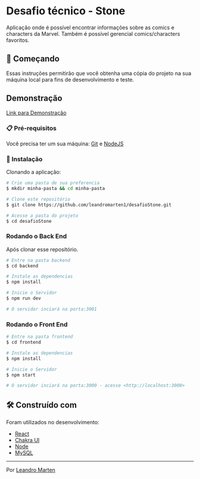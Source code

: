# Desafio técnico - Stone

Aplicação onde é possível encontrar informações sobre as comics e characters da Marvel. Também é possível gerencial comics/characters favoritos.

## 🚀 Começando

Essas instruções permitirão que você obtenha uma cópia do projeto na sua máquina local para fins de desenvolvimento e teste.

## Demonstração

[Link para Demonstração](https://frontend-desafio-stone.herokuapp.com)


### 📋 Pré-requisitos

Você precisa ter um sua máquina:
[Git](https://git-scm.com/) e [NodeJS](https://nodejs.org/en/)


### 🔧 Instalação

Clonando a aplicação:

```bash
# Crie uma pasta de sua preferencia
$ mkdir minha-pasta && cd minha-pasta

# Clone este repositório
$ git clone https://github.com/leandromarten1/desafioStone.git

# Acesse a pasta do projeto
$ cd desafioStone

```

### Rodando o Back End

Após clonar esse repositório.

```bash
# Entre na pasta backend
$ cd backend

# Instale as dependencias
$ npm install

# Inicie o Servidor
$ npm run dev

# O servidor inciará na porta:3001
```

### Rodando o Front End

```bash
# Entre na pasta frontend
$ cd frontend

# Instale as dependencias
$ npm install

# Inicie o Servidor
$ npm start

# O servidor inciará na porta:3000 - acesse <http://localhost:3000>
```

## 🛠️ Construído com

Foram utilizados no desenvolvimento:

* [React](https://pt-br.reactjs.org/) 
* [Chakra UI](https://getbootstrap.com/)
* [Node](https://nodejs.org/en/)
* [MySQL](https://www.mysql.com/)


---
Por [Leandro Marten](https://github.com/leandromarten1)
